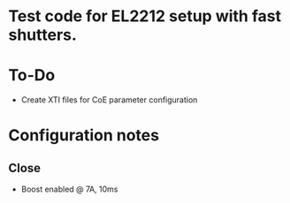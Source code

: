 # Test code for EL2212 setup with fast shutters.

# To-Do
 - Create XTI files for CoE parameter configuration

# Configuration notes
## Close
  - Boost enabled @ 7A, 10ms 
